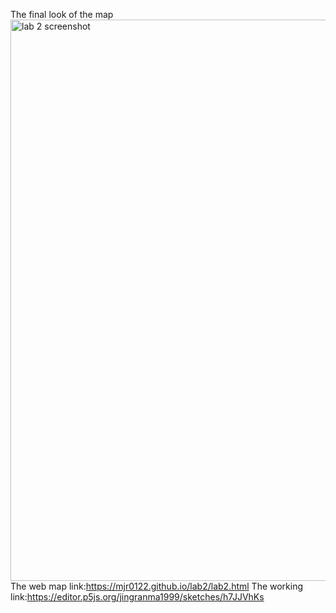 The final look of the map
<img width="898" alt="lab 2 screenshot" src="https://user-images.githubusercontent.com/59896936/76235676-ab272e00-61e8-11ea-9a3b-88b612013831.png">
The web map link:https://mjr0122.github.io/lab2/lab2.html
The working link:https://editor.p5js.org/jingranma1999/sketches/h7JJVhKs
